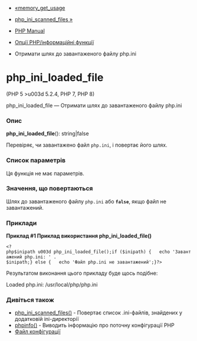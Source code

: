 - [«memory_get_usage](function.memory-get-usage.md)
- [php_ini_scanned_files »](function.php-ini-scanned-files.md)

- [PHP Manual](index.md)
- [Опції PHP/інформаційні функції](ref.info.md)
- Отримати шлях до завантаженого файлу php.ini

# php_ini_loaded_file

(PHP 5 \>u003d 5.2.4, PHP 7, PHP 8)

php_ini_loaded_file — Отримати шлях до завантаженого файлу php.ini

### Опис

**php_ini_loaded_file**(): string\|false

Перевіряє, чи завантажено файл `php.ini`, і повертає його шлях.

### Список параметрів

Ця функція не має параметрів.

### Значення, що повертаються

Шлях до завантаженого файлу `php.ini` або **`false`**, якщо файл не
завантажений.

### Приклади

**Приклад #1 Приклад використання **php_ini_loaded_file()****

` <?php$inipath u003d php_ini_loaded_file();if ($inipath) {   echo 'Завантажений php.ini: ' . $inipath;} else {   echo 'Файл php.ini не завантажений';}?> `

Результатом виконання цього прикладу буде щось подібне:

Loaded php.ini: /usr/local/php/php.ini

### Дивіться також

- [php_ini_scanned_files()](function.php-ini-scanned-files.md) -
Повертає список .ini-файлів, знайдених у додатковій
ini-директорії
- [phpinfo()](function.phpinfo.md) - Виводить інформацію про поточну
конфігурації PHP
- [Файл конфігурації](configuration.file.md)
